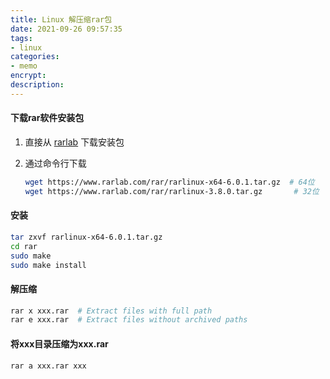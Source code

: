 ```yaml
---
title: Linux 解压缩rar包
date: 2021-09-26 09:57:35
tags:
- linux
categories:
- memo
encrypt:
description:
---
```




#### 下载rar软件安装包

1. 直接从 [rarlab]( https://www.rarlab.com/download.htm) 下载安装包

2. 通过命令行下载

   ```bash
   wget https://www.rarlab.com/rar/rarlinux-x64-6.0.1.tar.gz  # 64位
   wget https://www.rarlab.com/rar/rarlinux-3.8.0.tar.gz	   # 32位
   ```



#### 安装


```bash
tar zxvf rarlinux-x64-6.0.1.tar.gz
cd rar
sudo make
sudo make install
```



#### 解压缩

```bash
rar x xxx.rar  # Extract files with full path
rar e xxx.rar  # Extract files without archived paths
```



<!-- more -->



#### 将xxx目录压缩为xxx.rar

```bash
rar a xxx.rar xxx
```


